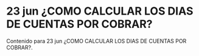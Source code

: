# 23 jun  ¿COMO CALCULAR LOS DIAS DE CUENTAS POR COBRAR?

Contenido para 23 jun  ¿COMO CALCULAR LOS DIAS DE CUENTAS POR COBRAR?.